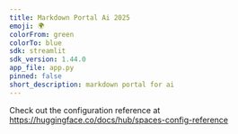 ```yaml
---
title: Markdown Portal Ai 2025
emoji: 🌍
colorFrom: green
colorTo: blue
sdk: streamlit
sdk_version: 1.44.0
app_file: app.py
pinned: false
short_description: markdown portal for ai
---
```


Check out the configuration reference at https://huggingface.co/docs/hub/spaces-config-reference
